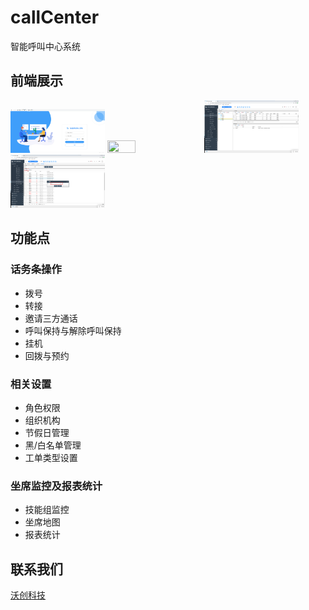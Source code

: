 # callCenter
智能呼叫中心系统

## 前端展示
<img src="https://raw.githubusercontent.com/volchamp/callCenter/master/screenshot/login.png" width="30%" height="30%"> 


<img src="https://raw.githubusercontent.com/volchamp/callCenter/master/screenshot/home.png" width="30%" height="30%">

<img src="https://raw.githubusercontent.com/volchamp/callCenter/master/screenshot/home2.png" width="30%" height="30%">

<img src="https://raw.githubusercontent.com/volchamp/callCenter/master/screenshot/vacation.png" width="30%" height="30%">

## 功能点
### 话务条操作
 * 拨号
 * 转接
 * 邀请三方通话
 * 呼叫保持与解除呼叫保持
 * 挂机
 * 回拨与预约
### 相关设置
 * 角色权限
 * 组织机构
 * 节假日管理
 * 黑/白名单管理
 * 工单类型设置
### 坐席监控及报表统计
 * 技能组监控
 * 坐席地图
 * 报表统计
 ## 联系我们
 [沃创科技](http://www.volchamp.com.cn/)

